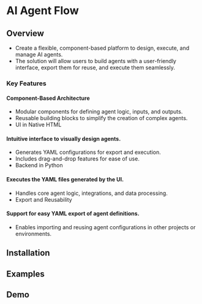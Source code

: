 # AI Agent Flow

## Overview
- Create a flexible, component-based platform to design, execute, and manage AI agents. 
- The solution will allow users to build agents with a user-friendly interface, export them for reuse, and execute them seamlessly.
### Key Features
#### Component-Based Architecture
- Modular components for defining agent logic, inputs, and outputs.
- Reusable building blocks to simplify the creation of complex agents.
- UI in Native HTML
#### Intuitive interface to visually design agents.
- Generates YAML configurations for export and execution.
- Includes drag-and-drop features for ease of use.
- Backend in Python
#### Executes the YAML files generated by the UI.
- Handles core agent logic, integrations, and data processing.
- Export and Reusability
#### Support for easy YAML export of agent definitions.
- Enables importing and reusing agent configurations in other projects or environments.

## Installation

## Examples

## Demo
